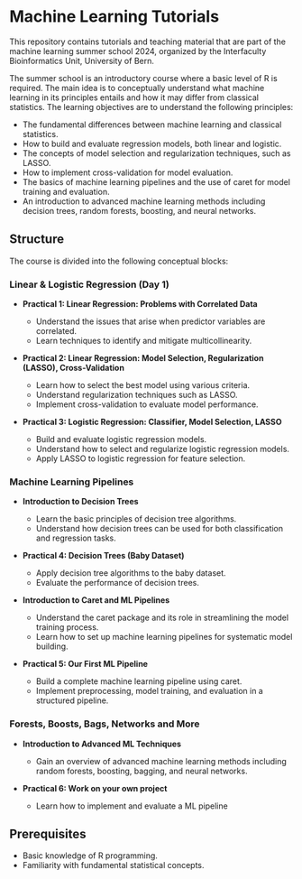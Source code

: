 # Machine Learning Tutorials

This repository contains tutorials and teaching material that are part of the 
machine learning summer school 2024, organized by the Interfaculty 
Bioinformatics Unit, University of Bern.

The summer school is an introductory course where a basic level of R is 
required. The main idea is to conceptually understand what machine learning in 
its principles entails and how it may differ from classical statistics. The 
learning objectives are to understand the following principles:

- The fundamental differences between machine learning and classical statistics.
- How to build and evaluate regression models, both linear and logistic.
- The concepts of model selection and regularization techniques, such as LASSO.
- How to implement cross-validation for model evaluation.
- The basics of machine learning pipelines and the use of caret for model training and evaluation.
- An introduction to advanced machine learning methods including decision trees, random forests, boosting, and neural networks.

## Structure

The course is divided into the following conceptual blocks:

### Linear & Logistic Regression (Day 1)
- **Practical 1: Linear Regression: Problems with Correlated Data**
  - Understand the issues that arise when predictor variables are correlated.
  - Learn techniques to identify and mitigate multicollinearity.

- **Practical 2: Linear Regression: Model Selection, Regularization (LASSO), Cross-Validation**
  - Learn how to select the best model using various criteria.
  - Understand regularization techniques such as LASSO.
  - Implement cross-validation to evaluate model performance.

- **Practical 3: Logistic Regression: Classifier, Model Selection, LASSO**
  - Build and evaluate logistic regression models.
  - Understand how to select and regularize logistic regression models.
  - Apply LASSO to logistic regression for feature selection.

### Machine Learning Pipelines
- **Introduction to Decision Trees**
  - Learn the basic principles of decision tree algorithms.
  - Understand how decision trees can be used for both classification and regression tasks.

- **Practical 4: Decision Trees (Baby Dataset)**
  - Apply decision tree algorithms to the baby dataset.
  - Evaluate the performance of decision trees.

- **Introduction to Caret and ML Pipelines**
  - Understand the caret package and its role in streamlining the model training process.
  - Learn how to set up machine learning pipelines for systematic model building.

- **Practical 5: Our First ML Pipeline**
  - Build a complete machine learning pipeline using caret.
  - Implement preprocessing, model training, and evaluation in a structured pipeline.

### Forests, Boosts, Bags, Networks and More
- **Introduction to Advanced ML Techniques**
  - Gain an overview of advanced machine learning methods including random forests, boosting, bagging, and neural networks.

- **Practical 6: Work on your own project**
  - Learn how to implement and evaluate a ML pipeline

## Prerequisites
- Basic knowledge of R programming.
- Familiarity with fundamental statistical concepts.

